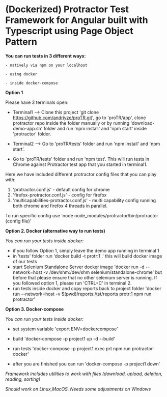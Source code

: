 # (Dockerized) Protractor Test Framework for Angular built with Typescript using Page Object Pattern 


**You can run tests in 3 different ways:**

    - natively via npm on your localhost

    - using docker

    - inside docker-compose


**Option 1**

Please have 3 terminals open:
- Terminal1 --> Clone this project 'git clone https://github.com/andriyze/proTR.git', go to 'proTR/app', clone protractor repo inside the folder manually or by running 'download-demo-app.sh' folder and run 'npm install' and 'npm start' inside 'protractor' folder.

- Terminal2 --> Go to 'proTR/tests' folder and run 'npm install' and 'npm start'.

- Go to 'proTR/tests' folder and run 'npm test'. This will run tests in Chrome against Protractor test app that you started in terminal1.


Here we have included different protractor config files that you can play with:
1. 'protractor.conf.js' - default config for chrome
2. 'firefox-protractor.conf.js' - config for firefox
3. 'multicapabilities-protractor.conf.js' - multi capability config running both chrome and firefox 4 threads in parallel.

To run specific config use 'node node_modules/protractor/bin/protractor {config file}'

**Option 2. Docker (alternative way to run tests)**

*You can run your tests inside docker:* 
- if you follow Option 1, simply leave the demo app running in terminal 1
- in 'tests' folder run 'docker build -t protr:1 .' this will build docker image of our tests
- start Selenium Standalone Server docker image 'docker run  -d --network=host -v /dev/shm:/dev/shm selenium/standalone-chrome' but before that please ensure that no other selenium server is running. If you followed option 1, please run 'CTRL+C' in terminal 2.
- run tests inside docker and copy reports back to project folder 'docker run --network=host -v $(pwd)/reports:/tst/reports protr:1 npm run protractor'

**Option 3. Docker-compose**

*You can run your tests inside docker:* 
- set system variable 'export ENV=dockercompose'

- build 'docker-compose -p project1 up -d --build'

- run tests 'docker-compose -p project1 exec prt npm run protractor-docker' 

- after you are finished you can run 'docker-compose -p project1 down'


*Framework includes utilities to work with files (download, upload, deletion, reading, sorting)*

*Should work on Linux,MacOS. Needs some adjustments on Windows*
